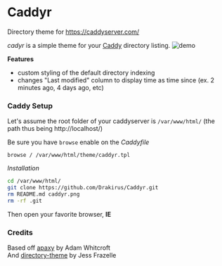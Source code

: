 # Caddyr
Directory theme for https://caddyserver.com/

*cadyr* is a simple theme for your [Caddy](https://caddyserver.com/) directory listing.
![demo](path "./caddyr.png")

 **Features**

- custom styling of the default directory indexing
- changes "Last modified" column to display time as time since (ex. 2 minutes ago, 4 days ago, etc)

### Caddy Setup

Let's assume the root folder of your caddyserver is `/var/www/html/` (the path thus being http://localhost/)

Be sure you have `browse` enable on the *Caddyfile*  
```
browse / /var/www/html/theme/caddyr.tpl
```

*Installation*

```bash
cd /var/www/html/
git clone https://github.com/Drakirus/Caddyr.git
rm README.md caddyr.png
rm -rf .git
```
Then open your favorite browser, **IE**

### Credits
Based off [apaxy](https://github.com/AdamWhitcroft/Apaxy) by Adam Whitcroft  
And [directory-theme](https://github.com/jfrazelle/directory-theme) by Jess Frazelle


